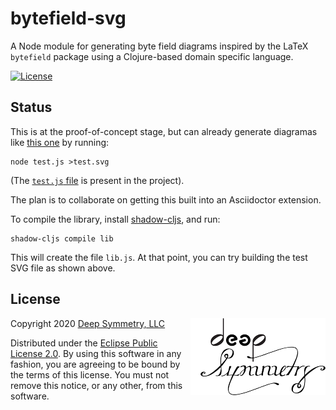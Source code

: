 # bytefield-svg

A Node module for generating byte field diagrams inspired by the LaTeX
`bytefield` package using a Clojure-based domain specific language.

[![License](https://img.shields.io/badge/License-Eclipse%20Public%20License%202.0-blue.svg)](#license)

## Status

This is at the proof-of-concept stage, but can already generate
diagramas like [this one](https://deepsymmetry.org/images/test.svg) by
running:

    node test.js >test.svg

(The [`test.js`
file](https://github.com/Deep-Symmetry/bytefield-svg/blob/master/test.js)
is present in the project).

The plan is to collaborate on getting this built into an Asciidoctor
extension.

To compile the library, install
[shadow-cljs](https://github.com/thheller/shadow-cljs), and run:

    shadow-cljs compile lib

This will create the file `lib.js`. At that point, you can try
building the test SVG file as shown above.

## License

<a href="http://deepsymmetry.org"><img align="right" alt="Deep Symmetry"
 src="doc/assets/DS-logo-bw-200-padded-left.png" width="216" height="123"></a>

Copyright 2020 [Deep Symmetry, LLC](http://deepsymmetry.org)

Distributed under the [Eclipse Public License
2.0](https://opensource.org/licenses/EPL-2.0). By using this software
in any fashion, you are agreeing to be bound by the terms of this
license. You must not remove this notice, or any other, from this
software.
